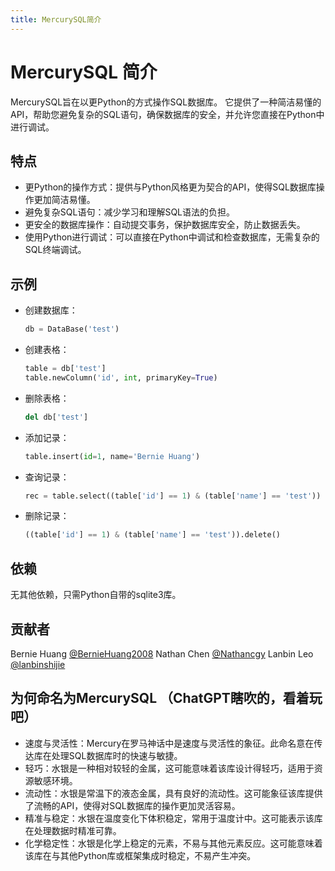 ```yaml
---
title: MercurySQL简介
---
```


# MercurySQL 简介
MercurySQL旨在以更Python的方式操作SQL数据库。
它提供了一种简洁易懂的API，帮助您避免复杂的SQL语句，确保数据库的安全，并允许您直接在Python中进行调试。

## 特点
- 更Python的操作方式：提供与Python风格更为契合的API，使得SQL数据库操作更加简洁易懂。
- 避免复杂SQL语句：减少学习和理解SQL语法的负担。
- 更安全的数据库操作：自动提交事务，保护数据库安全，防止数据丢失。
- 使用Python进行调试：可以直接在Python中调试和检查数据库，无需复杂的SQL终端调试。

## 示例
- 创建数据库：
  ```python
  db = DataBase('test')
  ```
- 创建表格：
  ```python
  table = db['test']
  table.newColumn('id', int, primaryKey=True)
  ```
- 删除表格：
  ```python
  del db['test']
  ```
- 添加记录：
  ```python
  table.insert(id=1, name='Bernie Huang')
  ```
- 查询记录：
  ```python
  rec = table.select((table['id'] == 1) & (table['name'] == 'test'))
  ```
- 删除记录：
  ```python
  ((table['id'] == 1) & (table['name'] == 'test')).delete()
  ```

## 依赖
无其他依赖，只需Python自带的sqlite3库。

## 贡献者
Bernie Huang [@BernieHuang2008](https://github.com/BernieHuang2008)
Nathan Chen [@Nathancgy](https://github.com/Nathancgy)
Lanbin Leo [@lanbinshijie](https://github.com/lanbinshijie)

## 为何命名为MercurySQL （ChatGPT瞎吹的，看着玩吧）
- 速度与灵活性：Mercury在罗马神话中是速度与灵活性的象征。此命名意在传达库在处理SQL数据库时的快速与敏捷。
- 轻巧：水银是一种相对较轻的金属，这可能意味着该库设计得轻巧，适用于资源敏感环境。
- 流动性：水银是常温下的液态金属，具有良好的流动性。这可能象征该库提供了流畅的API，使得对SQL数据库的操作更加灵活容易。
- 精准与稳定：水银在温度变化下体积稳定，常用于温度计中。这可能表示该库在处理数据时精准可靠。
- 化学稳定性：水银是化学上稳定的元素，不易与其他元素反应。这可能意味着该库在与其他Python库或框架集成时稳定，不易产生冲突。